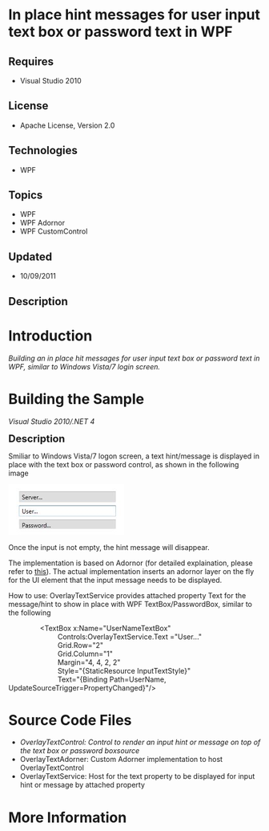 # In place hint messages for user input text box or password text in WPF
## Requires
- Visual Studio 2010
## License
- Apache License, Version 2.0
## Technologies
- WPF
## Topics
- WPF
- WPF Adornor
- WPF CustomControl
## Updated
- 10/09/2011
## Description

<h1>Introduction</h1>
<p><em>Building an in place hit messages for user input text box or password text in WPF, similar to Windows Vista/7 login screen.</em></p>
<h1><span>Building the Sample</span></h1>
<p><em>Visual Studio 2010/.NET 4</em></p>
<p><span style="font-size:20px; font-weight:bold">Description</span></p>
<p>Smiliar to Windows Vista/7 logon screen, a text hint/message is displayed in place with the text box or password control, as shown in the following image</p>
<p><img src="45042-1.jpg" alt="" width="231" height="100"></p>
<p>Once the input is not empty, the hint message will disappear.</p>
<p>The implementation is based on Adornor (for detailed explaination, please refer to
<a href="http://msdn.microsoft.com/en-us/library/ms743737.aspx">this</a>). The actual implementation inserts an adornor layer on the fly for the UI element that the input message needs to be displayed.</p>
<p>How to use: OverlayTextService provides attached property Text for the message/hint to show in place with WPF TextBox/PasswordBox, similar to the following</p>
<p>&nbsp;&nbsp;&nbsp;&nbsp;&nbsp;&nbsp;&nbsp;&nbsp;&nbsp;&nbsp;&nbsp;&nbsp;&nbsp;&nbsp;&nbsp; &lt;TextBox x:Name=&quot;UserNameTextBox&quot;
<br>
&nbsp;&nbsp;&nbsp;&nbsp;&nbsp;&nbsp;&nbsp;&nbsp;&nbsp;&nbsp;&nbsp;&nbsp;&nbsp;&nbsp;&nbsp;&nbsp;&nbsp;&nbsp;&nbsp;&nbsp;&nbsp;&nbsp;&nbsp;&nbsp; Controls:OverlayTextService.Text =&quot;User...&quot;<br>
&nbsp;&nbsp;&nbsp;&nbsp;&nbsp;&nbsp;&nbsp;&nbsp;&nbsp;&nbsp;&nbsp;&nbsp;&nbsp;&nbsp;&nbsp;&nbsp;&nbsp;&nbsp;&nbsp;&nbsp;&nbsp;&nbsp;&nbsp;&nbsp; Grid.Row=&quot;2&quot;
<br>
&nbsp;&nbsp;&nbsp;&nbsp;&nbsp;&nbsp;&nbsp;&nbsp;&nbsp;&nbsp;&nbsp;&nbsp;&nbsp;&nbsp;&nbsp;&nbsp;&nbsp;&nbsp;&nbsp;&nbsp;&nbsp;&nbsp;&nbsp;&nbsp; Grid.Column=&quot;1&quot;<br>
&nbsp;&nbsp;&nbsp;&nbsp;&nbsp;&nbsp;&nbsp;&nbsp;&nbsp;&nbsp;&nbsp;&nbsp;&nbsp;&nbsp;&nbsp;&nbsp;&nbsp;&nbsp;&nbsp;&nbsp;&nbsp;&nbsp;&nbsp;&nbsp; Margin=&quot;4, 4, 2, 2&quot;<br>
&nbsp;&nbsp;&nbsp;&nbsp;&nbsp;&nbsp;&nbsp;&nbsp;&nbsp;&nbsp;&nbsp;&nbsp;&nbsp;&nbsp;&nbsp;&nbsp;&nbsp;&nbsp;&nbsp;&nbsp;&nbsp;&nbsp;&nbsp;&nbsp; Style=&quot;{StaticResource InputTextStyle}&quot;<br>
&nbsp;&nbsp;&nbsp;&nbsp;&nbsp;&nbsp;&nbsp;&nbsp;&nbsp;&nbsp;&nbsp;&nbsp;&nbsp;&nbsp;&nbsp;&nbsp;&nbsp;&nbsp;&nbsp;&nbsp;&nbsp;&nbsp;&nbsp;&nbsp; Text=&quot;{Binding Path=UserName, UpdateSourceTrigger=PropertyChanged}&quot;/&gt;&nbsp;&nbsp;</p>
<h1><span>Source Code Files</span></h1>
<ul>
<li><em>OverlayTextControl: Control to render an input hint or message on top of the text box or password box</em><em><em>source
</em></em></li><li>OverlayTextAdorner: Custom Adorner implementation to host OverlayTextControl </li><li>OverlayTextService: Host for the text property to be displayed for input hint or message by attached property
</li></ul>
<h1>More Information</h1>
